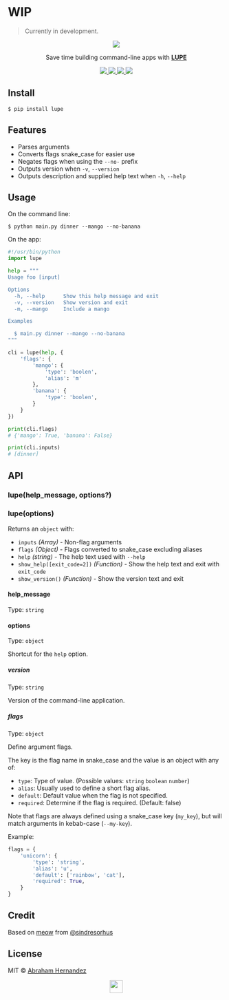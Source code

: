 # WIP

> Currently in development.

<p align="center">
  	<a href="https://pypi.org/project/lupe">
			<img src="https://cdn.abranhe.com/projects/lupe/top.png">
		</a>
</p>

<p align="center">
	Save time building command-line apps with <b><a href="https://pypi.org/project/lupe">LUPE</a></b>
</p>

<p align="center">
	<a href="https://github.com/abranhe/lupe/actions/workflows/main.yml">
		<img src="https://github.com/abranhe/lupe/actions/workflows/main.yml/badge.svg" />
	</a>
	<a href="https://app.travis-ci.com/github/abranhe/lupe">
		<img src="https://img.shields.io/travis/com/abranhe/lupe.svg?logo=travis" />
	</a>
	<a href="https://pypi.org/project/lupe">
		<img src="https://img.shields.io/pypi/v/lupe">
	</a>
	<a href="https://github.com/abranhe/lupe/blob/master/license">
		<img src="https://img.shields.io/github/license/abranhe/lupe.svg" />
	</a>
</p>

## Install

```console
$ pip install lupe
```

## Features

- Parses arguments
- Converts flags snake_case for easier use
- Negates flags when using the `--no-` prefix
- Outputs version when `-v`, `--version`
- Outputs description and supplied help text when `-h`, `--help`

## Usage

On the command line:

```console
$ python main.py dinner --mango --no-banana
```

On the app:

```python
#!/usr/bin/python
import lupe

help = """
Usage foo [input]

Options
  -h, --help      Show this help message and exit
  -v, --version   Show version and exit
  -m, --mango     Include a mango

Examples

  $ main.py dinner --mango --no-banana
"""

cli = lupe(help, {
    'flags': {
        'mango': {
            'type': 'boolen',
            'alias': 'm'
        },
        'banana': {
            'type': 'boolen',
        }
    }
})

print(cli.flags)
# {'mango': True, 'banana': False}

print(cli.inputs)
# [dinner]
```

## API

### lupe(help_message, options?)

### lupe(options)

Returns an `object` with:

- `inputs` _(Array)_ - Non-flag arguments
- `flags` _(Object)_ - Flags converted to snake_case excluding aliases
- `help` _(string)_ - The help text used with `--help`
- `show_help([exit_code=2])` _(Function)_ - Show the help text and exit with `exit_code`
- `show_version()` _(Function)_ - Show the version text and exit

#### help_message

Type: `string`

#### options

Type: `object`

Shortcut for the `help` option.

##### version

Type: `string`

Version of the command-line application.

##### flags

Type: `object`

Define argument flags.

The key is the flag name in snake_case and the value is an object with any of:

- `type`: Type of value. (Possible values: `string` `boolean` `number`)
- `alias`: Usually used to define a short flag alias.
- `default`: Default value when the flag is not specified.
- `required`: Determine if the flag is required. (Default: false)

Note that flags are always defined using a snake_case key (`my_key`), but will match arguments in kebab-case (`--my-key`).

Example:

```python
flags = {
	'unicorn': {
		'type': 'string',
		'alias': 'u',
		'default': ['rainbow', 'cat'],
		'required': True,
	}
}
```

## Credit

Based on [meow](https://github.com/sindresorhus/meow) from [@sindresorhus](https://github.com/sindresorhus)

## License

MIT © [Abraham Hernandez](https://github.com/abranhe)

<p align="center">
  	<a href="https://pypi.org/project/lupe">
			<img src="https://cdn.abranhe.com/projects/lupe/logo.svg" width="30">
		</a>
</p>
